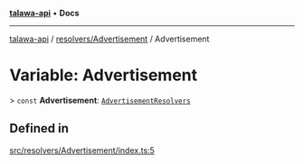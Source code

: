 [**talawa-api**](../../../README.md) • **Docs**

***

[talawa-api](../../../modules.md) / [resolvers/Advertisement](../README.md) / Advertisement

# Variable: Advertisement

\> `const` **Advertisement**: [`AdvertisementResolvers`](../../../types/generatedGraphQLTypes/type-aliases/AdvertisementResolvers.md)

## Defined in

[src/resolvers/Advertisement/index.ts:5](https://github.com/PalisadoesFoundation/talawa-api/blob/c952c7a3bfd4b8b910fbae10313f5402ade5a9d4/src/resolvers/Advertisement/index.ts#L5)

